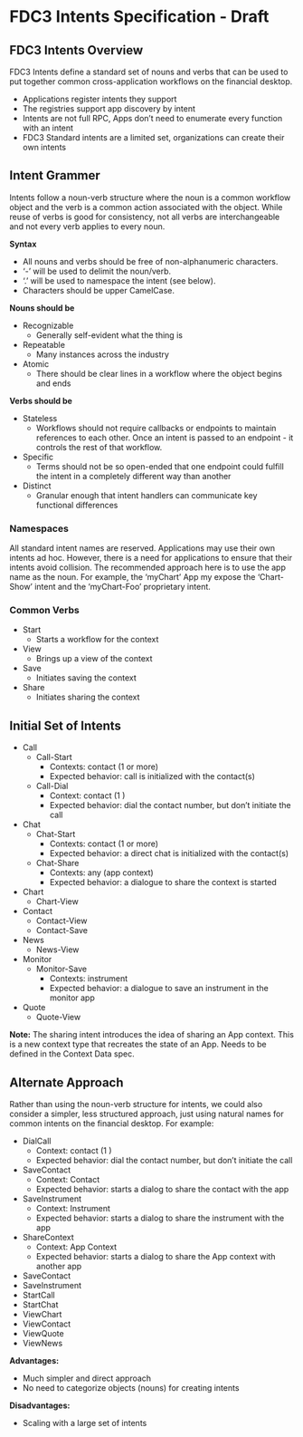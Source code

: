 # FDC3 Intents Specification - Draft #
## FDC3 Intents Overview ##
FDC3 Intents define a standard set of nouns and verbs that can be used to put together common cross-application workflows on the financial desktop.  

* Applications register intents they support
* The registries support app discovery by intent
* Intents are not full RPC, Apps don’t need to enumerate every function with an intent
* FDC3 Standard intents are a limited set, organizations can create their own intents

## Intent Grammer ##

Intents follow a noun-verb structure where the noun is a common workflow object and the verb is a common action associated with the object.  While reuse of verbs is good for consistency, not all verbs are interchangeable and not every verb applies to every noun.

**Syntax**
* All nouns and verbs should be free of non-alphanumeric characters.  
* ‘-’ will be used to delimit the noun/verb.  
* ‘.’ will be used to namespace the intent (see below).  
* Characters should be upper CamelCase.

**Nouns should be**
* Recognizable
    * Generally self-evident what the thing is
* Repeatable
    * Many instances across the industry
* Atomic
    * There should be clear lines in a workflow where the object begins and ends

**Verbs should be**
* Stateless
    * Workflows should not require callbacks or endpoints to maintain references to each other.  Once an intent is passed to an endpoint - it controls the rest of that workflow. 
* Specific
    * Terms should not be so open-ended that one endpoint could fulfill the intent in a completely different way than another
* Distinct
    * Granular enough that intent handlers can communicate key functional differences 

### Namespaces ###
All standard intent names are reserved. Applications  may use their own intents ad hoc. 
However, there is a need for applications to ensure that their intents avoid collision. The recommended approach here is to use the app name as the noun.  For example, the ‘myChart’ App my expose the ‘Chart-Show’ intent and the ‘myChart-Foo’ proprietary intent.

### Common Verbs ###
* Start
    * Starts a workflow for the context
* View
    * Brings up a view of the context
* Save
    * Initiates saving the context
* Share
    * Initiates sharing the context 

## Initial Set of Intents ## 
* Call
    * Call-Start
        * Contexts: contact (1 or more)
        * Expected behavior: call is initialized with the contact(s)
    * Call-Dial
        * Context: contact (1 )
        * Expected behavior: dial the contact number, but don’t initiate the call
* Chat
    * Chat-Start
        * Contexts: contact (1 or more)
        * Expected behavior: a direct chat is initialized with the contact(s) 
    * Chat-Share
        * Contexts: any (app context)
        * Expected behavior: a dialogue to share the context is started
* Chart
    * Chart-View
* Contact
    * Contact-View
    * Contact-Save
* News
    * News-View
* Monitor
    * Monitor-Save
        * Contexts: instrument
        * Expected behavior: a dialogue to save an instrument in the monitor app
* Quote
    * Quote-View

**Note:**
The sharing intent introduces the idea of sharing an App context.  This is a new context type that recreates the state of an App.  Needs to be defined in the Context Data spec.

## Alternate Approach ##
Rather than using the noun-verb structure for intents, we could also consider a simpler, less structured approach, just using natural names for common intents on the financial desktop.  For example:

* DialCall
    * Context: contact (1 )
    * Expected behavior: dial the contact number, but don’t initiate the call
* SaveContact
    * Context: Contact
    * Expected behavior: starts a dialog to share the contact with the app
* SaveInstrument
    * Context: Instrument
    * Expected behavior: starts a dialog to share the instrument with the app
* ShareContext
    * Context: App Context
    * Expected behavior: starts a dialog to share the App context with another app
* SaveContact
* SaveInstrument
* StartCall
* StartChat
* ViewChart
* ViewContact
* ViewQuote
* ViewNews

**Advantages:**

* Much simpler and direct approach
* No need to categorize objects (nouns) for creating intents

**Disadvantages:**

* Scaling with a large set of intents
